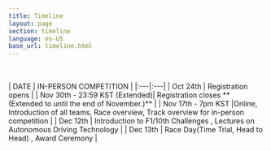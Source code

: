 ```yaml
---
title: Timeline
layout: page
section: timeline
language: en-US
base_url: timeline.html
---
```

<br>

<!-- ***It will be open by April 30th*** -->

<!-- *-Note: The schedule may be subject to change depending on circumstances.* -->

<br>
| DATE | IN-PERSON COMPETITION |
|:---|:---|
| Oct 24th | Registration opens |
| Nov 30th - 23:59 KST (Extended)| Registration closes **(Extended to until the end of November.)** |
| Nov 17th - 7pm KST |Online, Introduction of all teams, Race overview, Track overview for in-person competition |
| Dec 12th | Introduction to F1/10th Challenges , Lectures on Autonomous Driving Technology |
| Dec 13th | Race Day(Time Trial, Head to Head) , Award Ceremony |


<!-- | DATE | IN-PERSON COMPETITION |
|:---|:---|
| Oct 24th | Registration opens |
| ~~Nov 11th - 23:59 KST~~ <br> Nov 30th - 23:59 KST (Extended)| Registration closes **(Extended to until the end of November.)** |
| Nov 17th - 7pm KST |Online, Introduction of all teams, Race overview, Track overview for in-person competition<br> [**[Orientation Slides]**](../static_data/KSTME2022_Orientation.pdf)
| Dec 12th | Introduction to F1/10th Challenges , Lectures on Autonomous Driving Technology |
| Dec 13th | Race Day(Time Trial, Head to Head) , Award Ceremony -->
